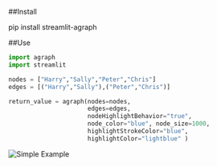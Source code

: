 

##Install

pip install streamlit-agraph

##Use
```python
import agraph
import streamlit

nodes = ["Harry","Sally","Peter","Chris"]
edges = [("Harry","Sally"),("Peter","Chris")]

return_value = agraph(nodes=nodes,
                      edges=edges, 
                      nodeHighlightBehavior="true",
                      node_color="blue", node_size=1000,
                      highlightStrokeColor="blue",
                      highlightColor="lightblue" )
```


![](https://github.com/ChrisChross/streamlit-agraph/imgs/example.png "Simple Example")
